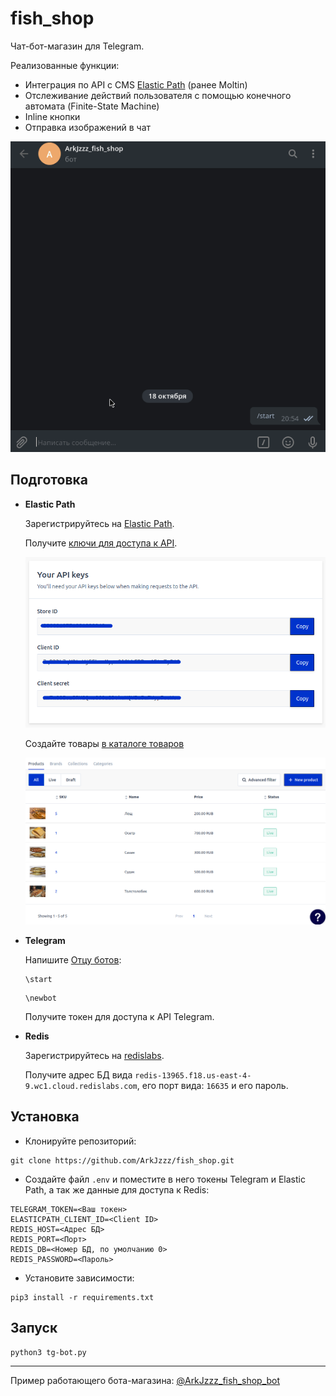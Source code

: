# fish_shop

Чат-бот-магазин для Telegram.

Реализованные функции: 

- Интеграция по API с CMS [Elastic Path](https://www.elasticpath.com/) (ранее Moltin)
- Отслеживание действий пользователя с помощью конечного автомата (Finite-State Machine)
- Inline кнопки
- Отправка изображений в чат

![](tg-fish-shop.gif)



## Подготовка

- **Elastic Path**
    
    Зарегистрируйтесь на [Elastic Path](https://www.elasticpath.com/).

    Получите [ключи для доступа к API](https://dashboard.elasticpath.com/app).

    ![](elasticpath_keys.png)


    Создайте товары [в каталоге товаров](https://dashboard.elasticpath.com/app/catalogue/products)

    ![](elasticpath_catalogue.png)


- **Telegram**

    Напишите [Отцу ботов](https://telegram.me/BotFather):

    ```
    \start
    ```

    ```
    \newbot
    ```

    Получите токен для доступа к API Telegram.

- **Redis**

    Зарегистрируйтесь на [redislabs](https://redislabs.com/).

    Получите адрес БД вида `redis-13965.f18.us-east-4-9.wc1.cloud.redislabs.com`, его порт вида: `16635` и его пароль.


## Установка

- Клонируйте репозиторий:
```
git clone https://github.com/ArkJzzz/fish_shop.git
```

- Создайте файл ```.env``` и поместите в него токены Telegram и Elastic Path, а так же данные для доступа к Redis:
```
TELEGRAM_TOKEN=<Ваш токен>
ELASTICPATH_CLIENT_ID=<Client ID>
REDIS_HOST=<Адрес БД>
REDIS_PORT=<Порт>
REDIS_DB=<Номер БД, по умолчанию 0>
REDIS_PASSWORD=<Пароль>
```

- Установите зависимости:
```
pip3 install -r requirements.txt
```

## Запуск

```
python3 tg-bot.py
```


------
Пример работающего бота-магазина: [@ArkJzzz_fish_shop_bot](tg://resolve?domain=ArkJzzz_fish_shop_bot)